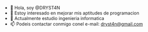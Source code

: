 - 👋 Hola, soy @DRYST4N
- 👀 Estoy interesado en mejorar mis aptitudes de programacion
- 🌱 Actualmente estudio ingenieria informatica
- 📫 Podeis contactar conmigo conel e-mail: dryst4n@gmail.com
